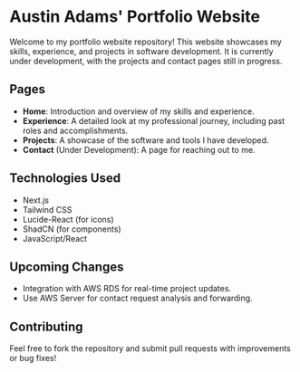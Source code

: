 # Austin Adams' Portfolio Website

Welcome to my portfolio website repository! This website showcases my skills, experience, and projects in software development. It is currently under development, with the projects and contact pages still in progress.

## Pages

- **Home**: Introduction and overview of my skills and experience.
- **Experience**: A detailed look at my professional journey, including past roles and accomplishments.
- **Projects**: A showcase of the software and tools I have developed.
- **Contact** (Under Development): A page for reaching out to me.

## Technologies Used

- Next.js
- Tailwind CSS
- Lucide-React (for icons)
- ShadCN (for components)
- JavaScript/React

## Upcoming Changes

- Integration with AWS RDS for real-time project updates.
- Use AWS Server for contact request analysis and forwarding.

## Contributing

Feel free to fork the repository and submit pull requests with improvements or bug fixes!
